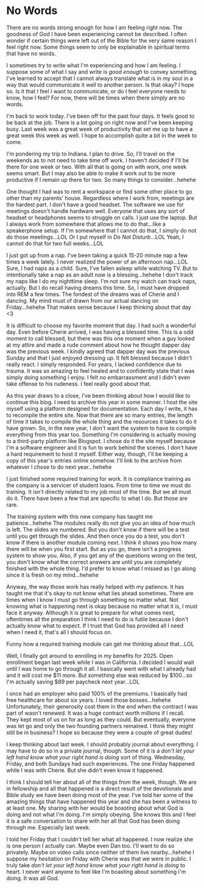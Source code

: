 # No Words

There are no words strong enough for how I am feeling right now. The goodness of God I have been experiencing cannot be described. I often wonder if certain things were left out of the Bible for the very same reason I feel right now. Some things seem to only be explainable in spiritual terms that have no words.

I sometimes try to write what I'm experiencing and how I am feeling. I suppose some of what I say and write is *good enough* to convey something. I've learned to accept that I cannot always translate what is in my soul in a way that would communicate it well to another person. Is that okay? I hope so. Is it that I feel I want to communicate, or do I feel everyone needs to know, how I feel? For now, there will be times when there simply are no words.

I'm back to work today. I've been off for the past four days. It feels good to be back at the job. There is a lot going on right now and I've been keeping busy. Last week was a great week of productivity that set me up to have a great week this week as well. I hope to accomplish quite a bit in the week to come.

I'm pondering my trip to Indiana. I plan to drive. So, I'll travel on the weekends as to not need to take time off work. I haven't decided if I'll be there for one week or two. With all that is going on with work, one week seems smart. But I may also be able to make it work out to be more productive if I remain up there for two. So many things to consider...hehehe

One thought I had was to rent a workspace or find some other place to go other than my parents' house. Regardless where I work from, meetings are the hardest part. I don't have a good headset. The software we use for meetings doesn't handle hardware well. Everyone that uses any sort of headset or headphones seems to struggle on calls. I just use the laptop. But I always work from somewhere that allows me to do that...like a speakerphone setup. If I'm somewhere that I cannot do that, I simply do not do those meetings...LOL Or I put myself in *Do Not Disturb*...LOL Yeah, I cannot do that for two full weeks...LOL

I just got up from a nap. I've been taking a quick 15-20 minute nap a few times a week lately. I never realized the power of an afternoon nap...LOL Sure, I had naps as a child. Sure, I've fallen asleep while watching TV. But to intentionally take a nap as an adult now is a blessing...hehehe I don't track my naps like I do my nighttime sleep. I'm not sure my watch can track naps, actually. But I do recall having dreams this time. So, I must have dropped into REM a few times. The fondest of the dreams was of Cherie and I dancing. My mind must of drawn from our actual dancing on Friday...hehehe That makes sense because I keep thinking about that day <3

It is difficult to choose my favorite moment that day. I had such a wonderful day. Even before Cherie arrived, I was having a blessed time. This is a odd moment to call blessed, but there was this one moment when a guy looked at my attire and made a rude comment about how he thought dapper day was the previous week. I kindly agreed that dapper day was the previous Sunday and that I just enjoyed dressing up. It felt blessed because I didn't really react. I simply responded. For years, I lacked confidence due to trauma. It was so amazing to feel healed and to confidently state that I was simply doing something I enjoy. I felt no embarrassment and I didn't even take offense to his rudeness. I feel really good about that.

As this year draws to a close, I've been thinking about how I would like to continue this blog. I need to archive this year in some manner. I host the site myself using a platform designed for documentation. Each day I write, it has to recompile the entire site. Now that there are so many entries, the length of time it takes to compile the whole thing and the resources it takes to do it have grown. So, in the new year, I don't want the system to have to compile everything from this year too. Something I'm considering is actually moving to a third-party platform like Blogspot. I chose do it the site myself because I'm a software engineer and it is fun to work behind the scenes. I don't have a hard requirement to host it myself. Either way, though, I'll be keeping a copy of this year's entries online somehow. I'll link to the archive from whatever I chose to do next year...hehehe

I just finished some required training for work. It is compliance training as the company is a servicer of student loans. From time to time we must do training. It isn't directly related to my job most of the time. But we all must do it. There have been a few that are specific to what I do. But those are rare.

The training system with this new company has taught me patience...hehehe The modules really do not give you an idea of how much is left. The slides are numbered. But you don't know if there will be a test until you get through the slides. And then once you do a test, you don't know if there is another module coming next. I think it shows you how many there will be when you first start. But as you go, there isn't a progress system to show you. Also, if you get any of the questions wrong on the test, you don't know what the correct answers are until you are completely finished with the whole thing. I'd prefer to know what I missed as I go along since it is fresh on my mind...hehehe

Anyway, the way those work has really helped with my patience. It has taught me that it's okay to not know what lies ahead sometimes. There are times when I know I must go through something no matter what. Not knowing what is happening next is okay because no matter what it is, I must face it anyway. Although it is great to prepare for what comes next, oftentimes all the preparation I think I need to do is futile because I don't actually know what to expect. If I trust that God has provided all I need when I need it, that's all I should focus on.

Funny how a required training module can get me thinking about that...LOL

Well, I finally got around to enrolling in my benefits for 2025. Open enrollment began last week while I was in California. I decided I would wait until I was home to go through it all. I basically went with what I already had and it will cost me $11 more. But something else was reduced by $100...so I'm actually saving $89 per paycheck next year...LOL

I once had an employer who paid 100% of the premiums. I basically had free healthcare for about six years. I loved those bosses...hehehe Unfortunately, their generosity cost them in the end when the contract I was part of wasn't renewed. It was a huge contract worth millions if I recall. They kept most of us on for as long as they could. But eventually, everyone was let go and only the two founding partners remained. I think they might still be in business? I hope so because they were a couple of great dudes!

I keep thinking about last week. I should probably journal about everything. I may have to do so in a private journal, though. Some of it is a *don't let your left hand know what your right hand is doing* sort of thing. Wednesday, Friday, and both Sundays had such experiences. The one Friday happened while I was with Cherie. But she didn't even know it happened.

I think I should tell her about all of the things from the week, though. We are in fellowship and all that happened is a direct result of the devotionals and Bible study we have been doing most of the year. I've told her some of the amazing things that have happened this year and she has been a witness to at least one. My sharing with her would be boasting about what God is doing and not what I'm doing. I'm simply obeying. She knows this and I feel it is a safe conversation to share with her all that God has been doing through me. Especially last week.

I told her Friday that I couldn't tell her what all happened. I now realize she is one person I actually can. Maybe even Dan too. I'll want to do so privately. Maybe on video calls since neither of them live nearby...hehehe I suppose my hesitation on Friday with Cherie was that we were in public. I truly take *don't let your left hand know what your right hand is doing* to heart. I never want anyone to feel like I'm boasting about something I'm doing. It was all God.

